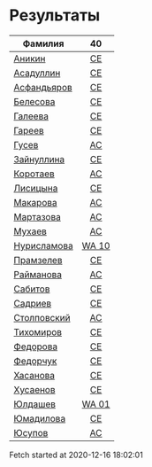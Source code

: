 # Результаты
Фамилия | 40
---|:---:
[Аникин](Аникин/README.md)  | [CE](Аникин/40.md)
[Асадуллин](Асадуллин/README.md)  | [CE](Асадуллин/40.md)
[Асфандьяров](Асфандьяров/README.md)  | [CE](Асфандьяров/40.md)
[Белесова](Белесова/README.md)  | [CE](Белесова/40.md)
[Галеева](Галеева/README.md)  | [CE](Галеева/40.md)
[Гареев](Гареев/README.md)  | [CE](Гареев/40.md)
[Гусев](Гусев/README.md)  | [AC](Гусев/40.md)
[Зайнуллина](Зайнуллина/README.md)  | [CE](Зайнуллина/40.md)
[Коротаев](Коротаев/README.md)  | [AC](Коротаев/40.md)
[Лисицына](Лисицына/README.md)  | [CE](Лисицына/40.md)
[Макарова](Макарова/README.md)  | [AC](Макарова/40.md)
[Мартазова](Мартазова/README.md)  | [AC](Мартазова/40.md)
[Мухаев](Мухаев/README.md)  | [AC](Мухаев/40.md)
[Нурисламова](Нурисламова/README.md)  | [WA 10](Нурисламова/40.md)
[Прамзелев](Прамзелев/README.md)  | [CE](Прамзелев/40.md)
[Райманова](Райманова/README.md)  | [AC](Райманова/40.md)
[Сабитов](Сабитов/README.md)  | [CE](Сабитов/40.md)
[Садриев](Садриев/README.md)  | [CE](Садриев/40.md)
[Столповский](Столповский/README.md)  | [AC](Столповский/40.md)
[Тихомиров](Тихомиров/README.md)  | [CE](Тихомиров/40.md)
[Федорова](Федорова/README.md)  | [CE](Федорова/40.md)
[Федорчук](Федорчук/README.md)  | [CE](Федорчук/40.md)
[Хасанова](Хасанова/README.md)  | [CE](Хасанова/40.md)
[Хусаенов](Хусаенов/README.md)  | [CE](Хусаенов/40.md)
[Юлдашев](Юлдашев/README.md)  | [WA 01](Юлдашев/40.md)
[Юмадилова](Юмадилова/README.md)  | [CE](Юмадилова/40.md)
[Юсупов](Юсупов/README.md)  | [AC](Юсупов/40.md)

Fetch started at 2020-12-16 18:02:01
